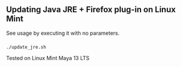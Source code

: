Updating Java JRE + Firefox plug-in on Linux Mint
--------------------------

See usage by executing it with no parameters.

###

```
./update_jre.sh
```

Tested on Linux Mint Maya 13 LTS
